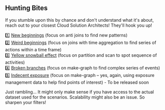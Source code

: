 ## Hunting Bites

If you stumble upon this by chance and don't understand what it's about, reach out to your closest Cloud Solution Architects! They'll hook you up!

1️⃣ [New beginnings](/01-NewBeginnings.md) (focus on anti joins to find new patterns)        
2️⃣ [Weird beginnings](/02-WeirdBeginnings.md) (focus on joins with time aggregation to find series of actions within a time frame)        
3️⃣ [Yellow snowball effect](/03-YellowSnowballEffect.md) (focus on partition and scan to spot sequence of activities)       
4️⃣ [Broken branches](/04-BrokenBranches.md) (focus on make-graph to find complex series of events)    
5️⃣ [Indecent exposure](/05-IndecentExposure.md) (focus on make-graph – yes, again, using exposure management data to help find points of interest) - To be released soon         

Just rambling... It might only make sense if you have access to the actual dataset used for the scenarios. Scalability might also be an issue. So sharpen your filters!
